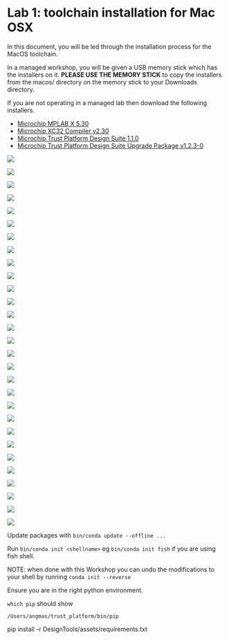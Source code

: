 # Lab 1: toolchain installation for Mac OSX


In this document, you will be led through the installation process for the MacOS toolchain.

In a managed workshop, you will be given a USB memory stick which has the installers on it.  **PLEASE USE THE MEMORY STICK** to copy the installers from the macos/ directory on the memory stick to your Downloads directory.

If you are not operating in a managed lab then download the following installers.

* [Microchip MPLAB X 5.30](https://www.microchip.com/mplabx-ide-osx-installer)
* [Microchip XC32 Compiler v2.30](https://www.microchip.com/mplabxc32osx)
* [Microchip Trust Platform Design Suite 1.1.0](https://www.microchip.com/mymicrochip/filehandler.aspx?ddocname=en1000380)
* [Microchip Trust Platform Design Suite Upgrade Package v1.2.3-0](https://anaconda.org/microchip/trustplatform-designsuite/1.2.3/download/noarch/trustplatform-designsuite-1.2.3-0.tar.bz2)


![](workshop-images/lab1_macos.md-2020-01-11-10-36-23.png)

![](workshop-images/lab1_macos.md-2020-01-11-10-38-06.png)

![](workshop-images/lab1_macos.md-wizard.png)

![](workshop-images/lab1_macos.md-agreement.png)

![](workshop-images/lab1_macos.md-folder.png)

![](workshop-images/lab1_macos.md-settings.png)

![](workshop-images/lab1_macos.md-install.png)

![](workshop-images/lab1_macos.md-progress.png)

![](workshop-images/lab1_macos.md-finish.png)

![](workshop-images/lab1_macos.md-installer.png)

![](workshop-images/lab1_macos.md-2020-01-11-10-48-24.png)

![](workshop-images/lab1_macos.md-2020-01-11-10-48-56.png)

![](workshop-images/lab1_macos.md-2020-01-11-10-49-19.png)


![](workshop-images/lab1_macos.md-2020-01-11-10-49-45.png)

![](workshop-images/lab1_macos.md-2020-01-11-10-50-03.png)

![](workshop-images/lab1_macos.md-2020-01-11-10-50-22.png)

![](workshop-images/lab1_macos.md-2020-01-11-14-16-27.png)

![](workshop-images/lab1_macos.md-2020-01-11-14-18-17.png)

![](workshop-images/lab1_macos.md-2020-01-11-14-18-55.png)

![](workshop-images/lab1_macos.md-2020-01-11-14-19-17.png)

![](workshop-images/lab1_macos.md-2020-01-11-14-19-45.png)

![](workshop-images/lab1_macos.md-2020-01-11-14-19-59.png)

![](workshop-images/lab1_macos.md-2020-01-11-14-20-12.png)


![](workshop-images/lab1_macos.md-2020-01-11-14-20-25.png)


![](workshop-images/lab1_macos.md-2020-01-11-14-20-40.png)

![](workshop-images/lab1_macos.md-2020-01-11-14-21-06.png)

![](workshop-images/lab1_macos.md-2020-01-11-14-22-10.png)

![](workshop-images/lab1_macos.md-2020-01-11-17-14-15.png)

![](workshop-images/lab1_macos.md-2020-01-11-17-16-19.png)

Update packages with `bin/conda update --offline ...`

Run `bin/conda init <shellname>` eg `bin/conda init fish` if you are using fish shell.

NOTE: when done with this Workshop you can undo the modifications to your shell by running `conda init --reverse`


Ensure you are in the right python environment. 

`which pip` should show 

`/Users/angmas/trust_platform/bin/pip`

pip install -r DesignTools/assets/requirements.txt